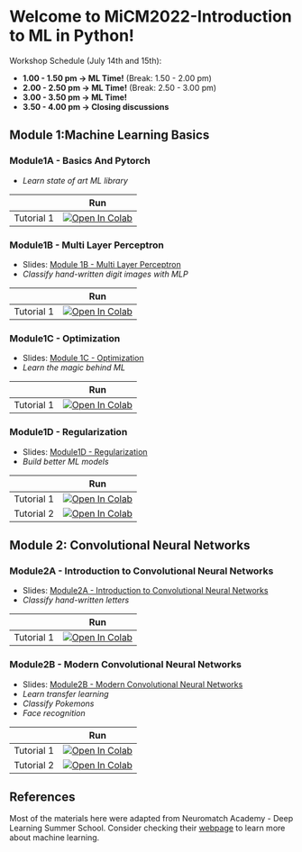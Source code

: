 # Welcome to MiCM2022-Introduction to ML in Python!

Workshop Schedule (July 14th and 15th):
* **1.00 - 1.50 pm -> ML Time!** (Break: 1.50 - 2.00 pm)
* **2.00 - 2.50 pm -> ML Time!** (Break: 2.50 - 3.00 pm)
* **3.00 - 3.50 pm -> ML Time!** 
* **3.50 - 4.00 pm -> Closing discussions**

## Module 1:Machine Learning Basics

### Module1A - Basics And Pytorch
* *Learn state of art ML library*

|   | Run |
| - | --- |
| Tutorial 1 | [![Open In Colab](https://colab.research.google.com/assets/colab-badge.svg)](https://github.com/tugcegurbuz/MiCM2022_Introduction-to-ML/blob/main/tutorials/Module1A_Tutorial1.ipynb) |)


### Module1B - Multi Layer Perceptron
* Slides: [Module 1B - Multi Layer Perceptron](https://github.com/tugcegurbuz/MiCM2022_Introduction-to-ML/blob/main/slides/Module1B%20-%20Multi%20Layer%20Perceptrons.pdf)
* *Classify hand-written digit images with MLP*

|   | Run |
| - | --- |
| Tutorial 1 | [![Open In Colab](https://colab.research.google.com/assets/colab-badge.svg)](https://github.com/tugcegurbuz/MiCM2022_Introduction-to-ML/blob/main/tutorials/Module1B_Tutorial1.ipynb) |)

### Module1C - Optimization
* Slides: [Module 1C - Optimization](https://github.com/tugcegurbuz/MiCM2022_Introduction-to-ML/blob/main/slides/Module1C-Optimization.pdf)
* *Learn the magic behind ML*

|   | Run |
| - | --- |
| Tutorial 1 | [![Open In Colab](https://colab.research.google.com/assets/colab-badge.svg)](https://github.com/tugcegurbuz/MiCM2022_Introduction-to-ML/blob/main/tutorials/Module1C_Tutorial1.ipynb) |)

### Module1D - Regularization
* Slides: [Module1D - Regularization](https://github.com/tugcegurbuz/MiCM2022_Introduction-to-ML/blob/main/slides/Module1D-Regularization.pdf)
* *Build better ML models*

|   | Run |
| - | --- |
| Tutorial 1 | [![Open In Colab](https://colab.research.google.com/assets/colab-badge.svg)](https://github.com/tugcegurbuz/MiCM2022_Introduction-to-ML/blob/main/tutorials/Module1D_Tutorial1.ipynb) |)
| Tutorial 2 | [![Open In Colab](https://colab.research.google.com/assets/colab-badge.svg)](https://github.com/tugcegurbuz/MiCM2022_Introduction-to-ML/blob/main/tutorials/Module1D_Tutorial2.ipynb) |)

## Module 2: Convolutional Neural Networks

### Module2A - Introduction to Convolutional Neural Networks
* Slides: [Module2A - Introduction to Convolutional Neural Networks](https://github.com/tugcegurbuz/MiCM2022_Introduction-to-ML/blob/main/slides/Module2A-Intro%20to%20CNNs.pdf)
* *Classify hand-written letters*

|   | Run |
| - | --- |
| Tutorial 1 | [![Open In Colab](https://colab.research.google.com/assets/colab-badge.svg)](https://github.com/tugcegurbuz/MiCM2022_Introduction-to-ML/blob/main/tutorials/Module2A_Tutorial1.ipynb) |)

### Module2B - Modern Convolutional Neural Networks
* Slides: [Module2B - Modern Convolutional Neural Networks](https://github.com/tugcegurbuz/MiCM2022_Introduction-to-ML/blob/main/slides/Module2B-Modern%20CNNs.pdf)
* *Learn transfer learning*
* *Classify Pokemons*
* *Face recognition*

|   | Run |
| - | --- |
| Tutorial 1 | [![Open In Colab](https://colab.research.google.com/assets/colab-badge.svg)](https://github.com/tugcegurbuz/MiCM2022_Introduction-to-ML/blob/main/tutorials/Module2B_Tutorial1.ipynb) |)
| Tutorial 2 | [![Open In Colab](https://colab.research.google.com/assets/colab-badge.svg)](https://github.com/tugcegurbuz/MiCM2022_Introduction-to-ML/blob/main/tutorials/Module2B_Tutorial1.ipynb) |)

## References

Most of the materials here were adapted from Neuromatch Academy - Deep Learning Summer School. Consider checking their [webpage](https://deeplearning.neuromatch.io/tutorials/intro.html) to learn more about machine learning.
